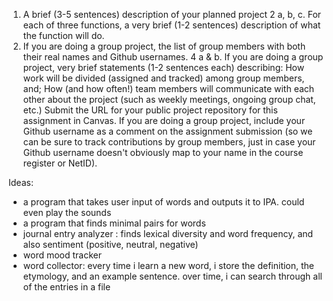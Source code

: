 

1. A brief (3-5 sentences) description of your planned project
2 a, b, c. For each of three functions, a very brief (1-2 sentences) description of what the function will do.
3. If you are doing a group project, the list of group members with both their real names and Github usernames.
4 a & b. If you are doing a group project, very brief statements (1-2 sentences each) describing:
How work will be divided (assigned and tracked) among group members, and;
How (and how often!) team members will communicate with each other about the project (such as weekly meetings, ongoing group chat, etc.)
Submit the URL for your public project repository for this assignment in Canvas. If you are doing a group project, include your Github username as a comment on the assignment submission (so we can be sure to track contributions by group members, just in case your Github username doesn't obviously map to your name in the course register or NetID).


Ideas: 
- a program that takes user input of words and outputs it to IPA. could even play the sounds
- a program that finds minimal pairs for words
- journal entry analyzer : finds lexical diversity and word frequency, and also sentiment (positive, neutral, negative)
- word mood tracker
- word collector: every time i learn a new word, i store the definition, the etymology, and an example sentence. over time, i can search through all of the entries in a file
